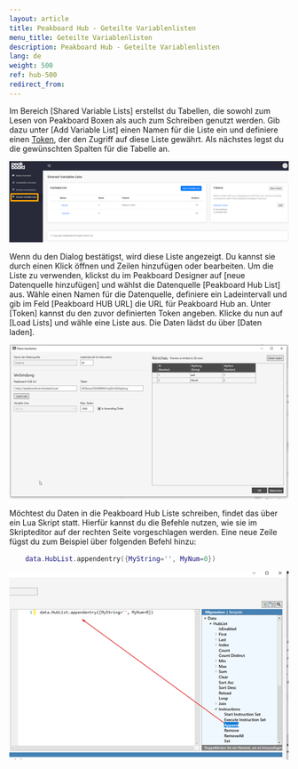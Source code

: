 ```yaml
---
layout: article
title: Peakboard Hub - Geteilte Variablenlisten 
menu_title: Geteilte Variablenlisten 
description: Peakboard Hub - Geteilte Variablenlisten 
lang: de
weight: 500
ref: hub-500
redirect_from:
---
```


Im Bereich [Shared Variable Lists] erstellst du Tabellen, die sowohl zum Lesen von Peakboard Boxen als auch zum Schreiben genutzt werden. 
Gib dazu unter [Add Variable List] einen Namen für die Liste ein und definiere einen [Token](/hub/de-hub_tokens.html), der den Zugriff auf diese Liste gewährt. 
Als nächstes legst du die gewünschten Spalten für die Tabelle an.

![Shared Connections Bild 1](/assets/images/hub/hub_variableslist.png) 

Wenn du den Dialog bestätigst, wird diese Liste angezeigt. 
Du kannst sie durch einen Klick öffnen und Zeilen hinzufügen oder bearbeiten. 
Um die Liste  zu verwenden, klickst du im Peakboard Designer auf [neue Datenquelle hinzufügen] und wählst die Datenquelle [Peakboard Hub List] aus. 
Wähle einen Namen für die Datenquelle, definiere ein Ladeintervall und gib im Feld [Peakboard HUB URL] die URL für Peakboard Hub an. 
Unter [Token] kannst du den zuvor definierten Token angeben.
Klicke du nun auf [Load Lists] und wähle eine Liste aus. 
Die Daten lädst du über [Daten laden].

![Shared Connections Bild 2](/assets/images/hub/hub_variableslist2.png) 

Möchtest du Daten in die Peakboard Hub Liste schreiben, findet das über ein Lua Skript statt. 
Hierfür kannst du die Befehle nutzen, wie sie im Skripteditor auf der rechten Seite vorgeschlagen werden. 
Eine neue Zeile fügst du zum Beispiel über folgenden Befehl hinzu:
```lua
	data.HubList.appendentry({MyString='', MyNum=0})
```

![Shared Connections Bild 3](/assets/images/hub/hub_variableslist3.png)